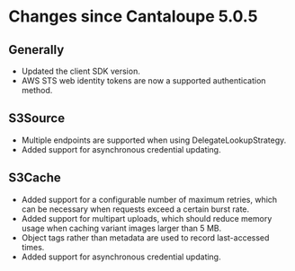# Changes since Cantaloupe 5.0.5

## Generally

* Updated the client SDK version.
* AWS STS web identity tokens are now a supported authentication method.

## S3Source

* Multiple endpoints are supported when using DelegateLookupStrategy.
* Added support for asynchronous credential updating.

## S3Cache

* Added support for a configurable number of maximum retries, which can be
  necessary when requests exceed a certain burst rate.
* Added support for multipart uploads, which should reduce memory usage when
  caching variant images larger than 5 MB.
* Object tags rather than metadata are used to record last-accessed times.
* Added support for asynchronous credential updating.
